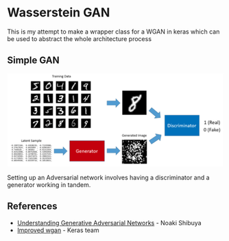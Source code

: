 # Wasserstein GAN

This is my attempt to make a wrapper class for a WGAN in keras which can be used to abstract the whole architecture process 

## Simple GAN

![alt text](assets/mnist_gan.png "Logo Simple Idea of a GAN")

Setting up an Adversarial network involves having a discriminator and a generator working in tandem.


## References

- [Understanding Generative Adversarial Networks](https://towardsdatascience.com/understanding-generative-adversarial-networks-4dafc963f2ef) - Noaki Shibuya
- [Improved wgan](https://github.com/keras-team/keras-contrib/blob/master/examples/improved_wgan.py) - Keras team